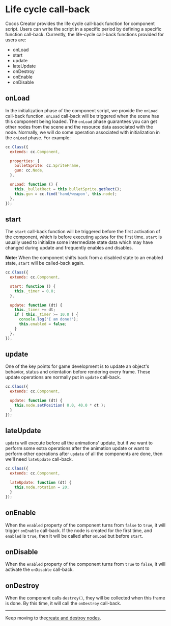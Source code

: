# Life cycle call-back

Cocos Creator provides the life cycle call-back function for component script. Users can write the script in a specific period by defining a specific function call-back.
Currently, the life-cycle call-back functions provided for users are:

 - onLoad
 - start
 - update
 - lateUpdate
 - onDestroy
 - onEnable
 - onDisable

## onLoad

In the initialization phase of the component script, we provide the `onLoad` call-back function. `onLoad` call-back will be triggered when the scene has this component being loaded.
 The `onLoad` phase guarantees you can get other nodes from the scene and the resource data associated with the node. Normally,
we will do some operation associated with initialization in the `onLoad` phase. For example:

```js
cc.Class({
  extends: cc.Component,

  properties: {
    bulletSprite: cc.SpriteFrame,
    gun: cc.Node,
  },

  onLoad: function () {
    this._bulletRect = this.bulletSprite.getRect();
    this.gun = cc.find('hand/weapon', this.node);
  },
});
```

## start

The `start` call-back function will be triggered before the first activation of the component, which is before executing `update` for the first time. 
`start` is usually used to initialize some intermediate state data which may have changed during update and frequently enables and disables.

**Note:** When the component shifts back from a disabled state to an enabled state, `start` will be called-back again.

```js
cc.Class({
  extends: cc.Component,

  start: function () {
    this._timer = 0.0;
  },

  update: function (dt) {
    this._timer += dt;
    if ( this._timer >= 10.0 ) {
      console.log('I am done!');
      this.enabled = false;
    }
  },
});
```

## update

One of the key points for game development is to update an object's behavior, status and orientation before rendering every frame. These update operations are normally put in `update` call-back.

```js
cc.Class({
  extends: cc.Component,

  update: function (dt) {
    this.node.setPosition( 0.0, 40.0 * dt );
  }
});
```

## lateUpdate

`update` will execute before all the animations' update, but if we want to perform some extra operations after the animation update or
 want to perform other operations after `update` of all the components are done, then we'll need `lateUpdate` call-back.

```js
cc.Class({
  extends: cc.Component,

  lateUpdate: function (dt) {
    this.node.rotation = 20;
  }
});
```

## onEnable

When the `enabled` property of the component turns from `false` to `true`, it will trigger `onEnable` call-back. If the node is created for the first time,
and `enabled` is `true`, then it will be called after `onLoad` but before `start`.

## onDisable

When the `enabled` property of the component turns from `true` to `false`, it will activate the `onDisable` call-back.

## onDestroy

When the component calls `destroy()`, they will be collected when this frame is done. By this time, it will call the `onDestroy` call-back.


---

Keep moving to the[create and destroy nodes](create-destroy.md).
